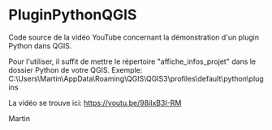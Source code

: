# PluginPythonQGIS
 Code source de la vidéo YouTube concernant la démonstration d'un plugin Python dans QGIS. 

 Pour l'utiliser, il suffit de mettre le répertoire "affiche_infos_projet" dans le dossier Python de votre
 QGIS. Exemple: C:\Users\Martin\AppData\Roaming\QGIS\QGIS3\profiles\default\python\plugins

 La vidéo se trouve ici: https://youtu.be/98iIxB3I-RM

Martin
